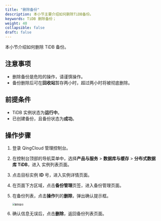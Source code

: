 ```yaml
---
title: "删除备份"
description: 本小节主要介绍如何删除TiDB备份。 
keywords: TiDB 删除备份；
weight: 40
collapsible: false
draft: false
---
```


本小节介绍如何删除 TiDB 备份。

## 注意事项

- 删除备份是危险的操作，请谨慎操作。
- 备份删除后可在**回收站**暂存两小时，超过两小时将被彻底删除。

## 前提条件

- TiDB 实例状态为**运行中**。
- 已创建备份，且备份状态为**成功**。

## 操作步骤

1. 登录 QingCloud 管理控制台。

2. 在控制台顶部的导航菜单中，选择**产品与服务** > **数据库与缓存** > **分布式数据库 TiDB**，进入 实例列表页面。

3. 点击目标实例 **ID** 号，进入实例详情页面。

4. 在页面下方区域，点击**备份管理**页签，进入备份管理页面。

5. 在备份列表，点击**操作**列的**删除**，弹出确认提示框。

   <img src="../../../_images/delete_bak.png" alt="删除备份" style="zoom:50%;" />

5. 确认信息无误后，点击**删除**，返回备份列表页面。


